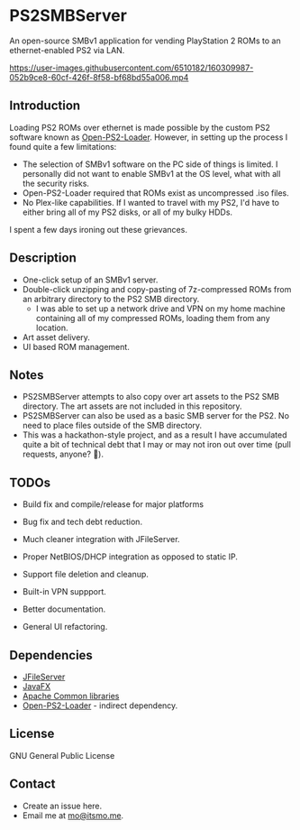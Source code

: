 # PS2SMBServer
An open-source SMBv1 application for vending PlayStation 2 ROMs to an ethernet-enabled PS2 via LAN.

https://user-images.githubusercontent.com/6510182/160309987-052b9ce8-60cf-426f-8f58-bf68bd55a006.mp4

## Introduction
Loading PS2 ROMs over ethernet is made possible by the custom PS2 software known as [Open-PS2-Loader](https://github.com/ps2homebrew/Open-PS2-Loader). However, in setting up the process I found quite a few limitations:

* The selection of SMBv1 software on the PC side of things is limited. I personally did not want to enable SMBv1 at the OS level, what with all the security risks.
* Open-PS2-Loader required that ROMs exist as uncompressed .iso files.
* No Plex-like capabilities. If I wanted to travel with my PS2, I'd have to either bring all of my PS2 disks, or all of my bulky HDDs.

I spent a few days ironing out these grievances.

## Description
* One-click setup of an SMBv1 server.
* Double-click unzipping and copy-pasting of 7z-compressed ROMs from an arbitrary directory to the PS2 SMB directory.
  * I was able to set up a network drive and VPN on my home machine containing all of my compressed ROMs, loading them from any location.
* Art asset delivery.
* UI based ROM management.

## Notes
* PS2SMBServer attempts to also copy over art assets to the PS2 SMB directory. The art assets are not included in this repository.
* PS2SMBServer can also be used as a basic SMB server for the PS2. No need to place files outside of the SMB directory.
* This was a hackathon-style project, and as a result I have accumulated quite a bit of technical debt that I may or may not iron out over time (pull requests, anyone? 👀).

## TODOs
* Build fix and compile/release for major platforms
* Bug fix and tech debt reduction.
* Much cleaner integration with JFileServer.
* Proper NetBIOS/DHCP integration as opposed to static IP.
* Support file deletion and cleanup.
* Built-in VPN suppport.
* Better documentation.

* General UI refactoring.

## Dependencies
* [JFileServer](https://github.com/FileSysOrg/jfileserver)
* [JavaFX](https://github.com/openjdk/jfx)
* [Apache Common libraries](https://github.com/apache/commons-collections)
* [Open-PS2-Loader](https://github.com/ps2homebrew/Open-PS2-Loader) - indirect dependency.

## License

GNU General Public License

## Contact
* Create an issue here.
* Email me at [mo@itsmo.me](mailto:mo@itsmo.me).
